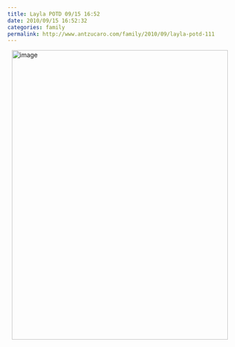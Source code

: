 ```yaml
---
title: Layla POTD 09/15 16:52
date: 2010/09/15 16:52:32
categories: family
permalink: http://www.antzucaro.com/family/2010/09/layla-potd-111
---
```

<img src="http://media.antzucaro.com/uploads/2011/02/IMG_20100915_165232.jpg" width="485px" height="650px" alt="image" style="display: block; margin-right: auto; margin-left: auto;">